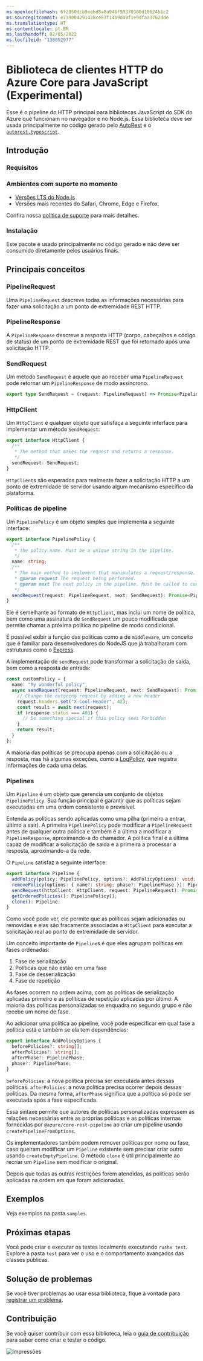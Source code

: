 ```yaml
---
ms.openlocfilehash: 6f2950dcb9eebd8a8a946f99370300d10624b1c2
ms.sourcegitcommit: e739004291428ce83f14b9d49f1e9dfaa3762dde
ms.translationtype: HT
ms.contentlocale: pt-BR
ms.lasthandoff: 02/05/2022
ms.locfileid: "138052977"
---
```

# <a name="azure-core-http-client-library-for-javascript-experimental"></a>Biblioteca de clientes HTTP do Azure Core para JavaScript (Experimental)

Esse é o pipeline do HTTP principal para bibliotecas JavaScript do SDK do Azure que funcionam no navegador e no Node.js. Essa biblioteca deve ser usada principalmente no código gerado pelo [AutoRest](https://github.com/Azure/Autorest) e o [`autorest.typescript`](https://github.com/Azure/autorest.typescript).

## <a name="getting-started"></a>Introdução

### <a name="requirements"></a>Requisitos

### <a name="currently-supported-environments"></a>Ambientes com suporte no momento

- [Versões LTS do Node.js](https://nodejs.org/about/releases/)
- Versões mais recentes do Safari, Chrome, Edge e Firefox.

Confira nossa [política de suporte](https://github.com/Azure/azure-sdk-for-js/blob/main/SUPPORT.md) para mais detalhes.

### <a name="installation"></a>Instalação

Este pacote é usado principalmente no código gerado e não deve ser consumido diretamente pelos usuários finais.

## <a name="key-concepts"></a>Principais conceitos

### <a name="pipelinerequest"></a>PipelineRequest

Uma `PipelineRequest` descreve todas as informações necessárias para fazer uma solicitação a um ponto de extremidade REST HTTP.

### <a name="pipelineresponse"></a>PipelineResponse

A `PipelineResponse` descreve a resposta HTTP (corpo, cabeçalhos e código de status) de um ponto de extremidade REST que foi retornado após uma solicitação HTTP.

### <a name="sendrequest"></a>SendRequest

Um método `SendRequest` é aquele que ao receber uma `PipelineRequest` pode retornar um `PipelineResponse` de modo assíncrono.

```ts
export type SendRequest = (request: PipelineRequest) => Promise<PipelineResponse>;
```

### <a name="httpclient"></a>HttpClient

Um `HttpClient` é qualquer objeto que satisfaça a seguinte interface para implementar um método `SendRequest`:

```ts
export interface HttpClient {
  /**
   * The method that makes the request and returns a response.
   */
  sendRequest: SendRequest;
}
```

`HttpClient`s são esperados para realmente fazer a solicitação HTTP a um ponto de extremidade de servidor usando algum mecanismo específico da plataforma.

### <a name="pipeline-policies"></a>Políticas de pipeline

Um `PipelinePolicy` é um objeto simples que implementa a seguinte interface:

```ts
export interface PipelinePolicy {
  /**
   * The policy name. Must be a unique string in the pipeline.
   */
  name: string;
  /**
   * The main method to implement that manipulates a request/response.
   * @param request The request being performed.
   * @param next The next policy in the pipeline. Must be called to continue the pipeline.
   */
  sendRequest(request: PipelineRequest, next: SendRequest): Promise<PipelineResponse>;
}
```

Ele é semelhante ao formato de `HttpClient`, mas inclui um nome de política, bem como uma assinatura de `SendRequest` um pouco modificada que permite chamar a próxima política no pipeline de modo condicional.

É possível exibir a função das políticas como a de `middleware`, um conceito que é familiar para desenvolvedores do NodeJS que já trabalharam com estruturas como o [Express](https://expressjs.com/).

A implementação de `sendRequest` pode transformar a solicitação de saída, bem como a resposta de entrada:

```ts
const customPolicy = {
  name: "My wonderful policy",
  async sendRequest(request: PipelineRequest, next: SendRequest): Promise<PipelineResponse> {
    // Change the outgoing request by adding a new header
    request.headers.set("X-Cool-Header", 42);
    const result = await next(request);
    if (response.status === 403) {
      // Do something special if this policy sees Forbidden
    }
    return result;
  }
};
```

A maioria das políticas se preocupa apenas com a solicitação ou a resposta, mas há algumas exceções, como a [LogPolicy](https://github.com/Azure/azure-sdk-for-js/blob/main/sdk/core/core-rest-pipeline/src/policies/logPolicy.ts), que registra informações de cada uma delas.

### <a name="pipelines"></a>Pipelines

Um `Pipeline` é um objeto que gerencia um conjunto de objetos `PipelinePolicy`. Sua função principal é garantir que as políticas sejam executadas em uma ordem consistente e previsível.

Entenda as políticas sendo aplicadas como uma pilha (primeiro a entrar, último a sair). A primeira `PipelinePolicy` pode modificar a `PipelineRequest` antes de qualquer outra política e também é a última a modificar a `PipelineResponse`, aproximando-a do chamador. A política final é a última capaz de modificar a solicitação de saída e a primeira a processar a resposta, aproximando-a da rede.

O `Pipeline` satisfaz a seguinte interface:

```ts
export interface Pipeline {
  addPolicy(policy: PipelinePolicy, options?: AddPolicyOptions): void;
  removePolicy(options: { name?: string; phase?: PipelinePhase }): PipelinePolicy[];
  sendRequest(httpClient: HttpClient, request: PipelineRequest): Promise<PipelineResponse>;
  getOrderedPolicies(): PipelinePolicy[];
  clone(): Pipeline;
}
```

Como você pode ver, ele permite que as políticas sejam adicionadas ou removidas e elas são fracamente associadas a `HttpClient` para executar a solicitação real ao ponto de extremidade de servidor.

Um conceito importante de `Pipeline`s é que eles agrupam políticas em fases ordenadas:

1. Fase de serialização
2. Políticas que não estão em uma fase
3. Fase de desserialização
4. Fase de repetição

As fases ocorrem na ordem acima, com as políticas de serialização aplicadas primeiro e as políticas de repetição aplicadas por último. A maioria das políticas personalizadas se enquadra no segundo grupo e não recebe um nome de fase.

Ao adicionar uma política ao pipeline, você pode especificar em qual fase a política está e também se ela tem dependências:

```ts
export interface AddPolicyOptions {
  beforePolicies?: string[];
  afterPolicies?: string[];
  afterPhase?: PipelinePhase;
  phase?: PipelinePhase;
}
```

`beforePolicies`: a nova política precisa ser executada antes dessas políticas. `afterPolicies`: a nova política precisa ocorrer depois dessas políticas. Da mesma forma, `afterPhase` significa que a política só pode ser executada após a fase especificada.

Essa sintaxe permite que autores de políticas personalizadas expressem as relações necessárias entre as próprias políticas e as políticas internas fornecidas por `@azure/core-rest-pipeline` ao criar um pipeline usando `createPipelineFromOptions`.

Os implementadores também podem remover políticas por nome ou fase, caso queiram modificar um `Pipeline` existente sem precisar criar outro usando `createEmptyPipeline`. O método `clone` é útil principalmente ao recriar um `Pipeline` sem modificar o original.

Depois que todas as outras restrições forem atendidas, as políticas serão aplicadas na ordem em que foram adicionadas.

## <a name="examples"></a>Exemplos

Veja exemplos na pasta `samples`.

## <a name="next-steps"></a>Próximas etapas

Você pode criar e executar os testes localmente executando `rushx test`. Explore a pasta `test` para ver o uso e o comportamento avançados das classes públicas.

## <a name="troubleshooting"></a>Solução de problemas

Se você tiver problemas ao usar essa biblioteca, fique à vontade para [registrar um problema](https://github.com/Azure/azure-sdk-for-js/issues/new).

## <a name="contributing"></a>Contribuição

Se você quiser contribuir com essa biblioteca, leia o [guia de contribuição](https://github.com/Azure/azure-sdk-for-js/blob/main/CONTRIBUTING.md) para saber como criar e testar o código.

![Impressões](https://azure-sdk-impressions.azurewebsites.net/api/impressions/azure-sdk-for-js%2Fsdk%2Fcore%2Fcore-rest-pipeline%2FREADME.png)
